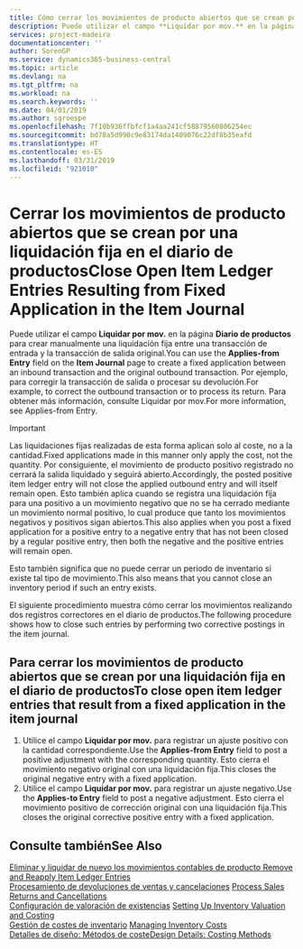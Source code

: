 ```yaml
---
title: Cómo cerrar los movimientos de producto abiertos que se crean por una liquidación fija en el diario de productos | Documentos de Microsoft
description: Puede utilizar el campo **Liquidar por mov.** en la página **Diario de productos** para crear manualmente una liquidación fija entre una transacción de entrada y la transacción de salida original. Por ejemplo, para corregir la transacción de salida o procesar su devolución.
services: project-madeira
documentationcenter: ''
author: SorenGP
ms.service: dynamics365-business-central
ms.topic: article
ms.devlang: na
ms.tgt_pltfrm: na
ms.workload: na
ms.search.keywords: ''
ms.date: 04/01/2019
ms.author: sgroespe
ms.openlocfilehash: 7f10b936ffbfcf1a4aa241cf58879560806254ec
ms.sourcegitcommit: bd78a5d990c9e83174da1409076c22df8b35eafd
ms.translationtype: HT
ms.contentlocale: es-ES
ms.lasthandoff: 03/31/2019
ms.locfileid: "921010"
---
```

# <a name="close-open-item-ledger-entries-resulting-from-fixed-application-in-the-item-journal"></a><span data-ttu-id="97211-104">Cerrar los movimientos de producto abiertos que se crean por una liquidación fija en el diario de productos</span><span class="sxs-lookup"><span data-stu-id="97211-104">Close Open Item Ledger Entries Resulting from Fixed Application in the Item Journal</span></span>
<span data-ttu-id="97211-105">Puede utilizar el campo **Liquidar por mov.** en la página **Diario de productos** para crear manualmente una liquidación fija entre una transacción de entrada y la transacción de salida original.</span><span class="sxs-lookup"><span data-stu-id="97211-105">You can use the **Applies-from Entry** field on the **Item Journal** page to create a fixed application between an inbound transaction and the original outbound transaction.</span></span> <span data-ttu-id="97211-106">Por ejemplo, para corregir la transacción de salida o procesar su devolución.</span><span class="sxs-lookup"><span data-stu-id="97211-106">For example, to correct the outbound transaction or to process its return.</span></span> <span data-ttu-id="97211-107">Para obtener más información, consulte Liquidar por mov.</span><span class="sxs-lookup"><span data-stu-id="97211-107">For more information, see Applies-from Entry.</span></span>  

> [!IMPORTANT]  
>  <span data-ttu-id="97211-108">Las liquidaciones fijas realizadas de esta forma aplican solo al coste, no a la cantidad.</span><span class="sxs-lookup"><span data-stu-id="97211-108">Fixed applications made in this manner only apply the cost, not the quantity.</span></span> <span data-ttu-id="97211-109">Por consiguiente, el movimiento de producto positivo registrado no cerrará la salida liquidado y seguirá abierto.</span><span class="sxs-lookup"><span data-stu-id="97211-109">Accordingly, the posted positive item ledger entry will not close the applied outbound entry and will itself remain open.</span></span> <span data-ttu-id="97211-110">Esto también aplica cuando se registra una liquidación fija para una positivo a un movimiento negativo que no se ha cerrado mediante un movimiento normal positivo, lo cual produce que tanto los movimientos negativos y positivos sigan abiertos.</span><span class="sxs-lookup"><span data-stu-id="97211-110">This also applies when you post a fixed application for a positive entry to a negative entry that has not been closed by a regular positive entry, then both the negative and the positive entries will remain open.</span></span>  
>   
>  <span data-ttu-id="97211-111">Esto también significa que no puede cerrar un periodo de inventario si existe tal tipo de movimiento.</span><span class="sxs-lookup"><span data-stu-id="97211-111">This also means that you cannot close an inventory period if such an entry exists.</span></span>  

<span data-ttu-id="97211-112">El siguiente procedimiento muestra cómo cerrar los movimientos realizando dos registros correctores en el diario de productos.</span><span class="sxs-lookup"><span data-stu-id="97211-112">The following procedure shows how to close such entries by performing two corrective postings in the item journal.</span></span>  

## <a name="to-close-open-item-ledger-entries-that-result-from-a-fixed-application-in-the-item-journal"></a><span data-ttu-id="97211-113">Para cerrar los movimientos de producto abiertos que se crean por una liquidación fija en el diario de productos</span><span class="sxs-lookup"><span data-stu-id="97211-113">To close open item ledger entries that result from a fixed application in the item journal</span></span>  

1.  <span data-ttu-id="97211-114">Utilice el campo **Liquidar por mov.** para registrar un ajuste positivo con la cantidad correspondiente.</span><span class="sxs-lookup"><span data-stu-id="97211-114">Use the **Applies-from Entry** field to post a positive adjustment with the corresponding quantity.</span></span> <span data-ttu-id="97211-115">Esto cierra el movimiento negativo original con una liquidación fija.</span><span class="sxs-lookup"><span data-stu-id="97211-115">This closes the original negative entry with a fixed application.</span></span>  
2.  <span data-ttu-id="97211-116">Utilice el campo **Liquidar por mov.** para registrar un ajuste negativo.</span><span class="sxs-lookup"><span data-stu-id="97211-116">Use the **Applies-to Entry** field to post a negative adjustment.</span></span> <span data-ttu-id="97211-117">Esto cierra el movimiento positivo de corrección original con una liquidación fija.</span><span class="sxs-lookup"><span data-stu-id="97211-117">This closes the original corrective positive entry with a fixed application.</span></span>  

## <a name="see-also"></a><span data-ttu-id="97211-118">Consulte también</span><span class="sxs-lookup"><span data-stu-id="97211-118">See Also</span></span>  
[<span data-ttu-id="97211-119">Eliminar y liquidar de nuevo los movimientos contables de producto</span><span class="sxs-lookup"><span data-stu-id="97211-119"> Remove and Reapply Item Ledger Entries</span></span>](finance-how-to-remove-and-reapply-item-entries.md)  
 <span data-ttu-id="97211-120">[Procesamiento de devoluciones de ventas y cancelaciones](sales-how-process-sales-returns-cancellations.md) </span><span class="sxs-lookup"><span data-stu-id="97211-120">[Process Sales Returns and Cancellations](sales-how-process-sales-returns-cancellations.md) </span></span>  
 <span data-ttu-id="97211-121">[Configuración de valoración de existencias](finance-set-up-inventory-valuation-and-costing.md) </span><span class="sxs-lookup"><span data-stu-id="97211-121">[Setting Up Inventory Valuation and Costing](finance-set-up-inventory-valuation-and-costing.md) </span></span>  
 <span data-ttu-id="97211-122">[Gestión de costes de inventario](finance-manage-inventory-costs.md) </span><span class="sxs-lookup"><span data-stu-id="97211-122">[Managing Inventory Costs](finance-manage-inventory-costs.md) </span></span>  
 [<span data-ttu-id="97211-123">Detalles de diseño: Métodos de coste</span><span class="sxs-lookup"><span data-stu-id="97211-123">Design Details: Costing Methods</span></span>](design-details-costing-methods.md)
